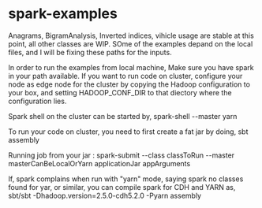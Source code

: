 spark-examples
==============
Anagrams, BigramAnalysis, Inverted indices, vihicle usage are stable at this point, all other classes are WIP. SOme of the examples depand on the local files, and I will be fixing these paths for the inputs.

In order to run the examples from local machine,
Make sure you have spark in your path available.
If you want to run code on cluster, configure your node as edge node for the cluster by copying the Hadoop configuration to your box, and setting HADOOP_CONF_DIR to that diectory where the configuration lies.

Spark shell on the cluster can be started by,
 spark-shell --master yarn
 
To run your code on cluster, you need to first create a fat jar by doing,
sbt assembly

Running job from your jar : 
spark-submit --class classToRun --master masterCanBeLocalOrYarn applicationJar appArguments
 
If, spark complains when run with "yarn" mode, saying spark no classes found for yar, or similar, you can compile spark for CDH and YARN  as, 
sbt/sbt -Dhadoop.version=2.5.0-cdh5.2.0 -Pyarn assembly
